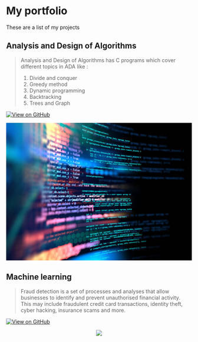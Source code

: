 # My portfolio

These are a list of my projects 

## Analysis and Design of Algorithms

> Analysis and Design of Algorithms has C programs which cover different topics in ADA like :
> 1. Divide and conquer
> 2. Greedy method
> 3. Dynamic programming
> 4. Backtracking
> 5. Trees and Graph 

[![View on GitHub](https://img.shields.io/badge/GitHub-View_on_GitHub-blue?logo=GitHub)](https://github.com/thahura111/AnalysisDesignAlgm_C.git)

<center><img src="assets/img/algorithms.jpg"/></center>


## Machine learning

> Fraud detection is a set of processes and analyses that allow businesses to identify and prevent unauthorised financial activity. This may include fraudulent credit card transactions, identity theft, cyber hacking, insurance scams and more.

[![View on GitHub](https://img.shields.io/badge/GitHub-View_on_GitHub-blue?logo=GitHub)](https://github.com/thahura111/FraudDetection.git)

<center><img src="images/fraud_detection.jpg"/></center>
